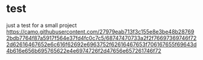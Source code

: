 # test
just a test for a small project
https://camo.githubusercontent.com/27979eab713f3c155e8e3be48b287692bdb7764f87a5917f564e37fd4fc0c7c5/68747470733a2f2f76697369746f722d62616467652e6c616f62692e6963752f62616467653f706167655f69643d4b616e656b695765622e4e6974726f2d47656e657261746f72
